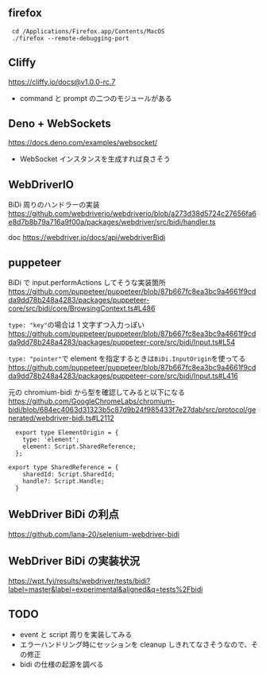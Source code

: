 ## firefox

```shell
 cd /Applications/Firefox.app/Contents/MacOS
 ./firefox --remote-debugging-port
```

## Cliffy

https://cliffy.io/docs@v1.0.0-rc.7

- command と prompt の二つのモジュールがある

## Deno + WebSockets

https://docs.deno.com/examples/websocket/

- WebSocket インスタンスを生成すれば良さそう

## WebDriverIO

BiDi 周りのハンドラーの実装
https://github.com/webdriverio/webdriverio/blob/a273d38d5724c27656fa6e8d7b8b79a716a9f00a/packages/webdriver/src/bidi/handler.ts

doc
https://webdriver.io/docs/api/webdriverBidi

## puppeteer

BiDi で input.performActions してそうな実装箇所
https://github.com/puppeteer/puppeteer/blob/87b667fc8ea3bc9a4661f9cdda9dd78b248a4283/packages/puppeteer-core/src/bidi/core/BrowsingContext.ts#L486

`type: "key"`の場合は 1 文字ずつ入力っぽい
https://github.com/puppeteer/puppeteer/blob/87b667fc8ea3bc9a4661f9cdda9dd78b248a4283/packages/puppeteer-core/src/bidi/Input.ts#L54

`type: "pointer"`で element を指定するときは`BiDi.InputOrigin`を使ってる
https://github.com/puppeteer/puppeteer/blob/87b667fc8ea3bc9a4661f9cdda9dd78b248a4283/packages/puppeteer-core/src/bidi/Input.ts#L416

元の chromium-bidi から型を確認してみると以下になる
https://github.com/GoogleChromeLabs/chromium-bidi/blob/684ec4063d31323b5c87d9b24f985433f7e27dab/src/protocol/generated/webdriver-bidi.ts#L2112

```
  export type ElementOrigin = {
    type: 'element';
    element: Script.SharedReference;
  };

export type SharedReference = {
    sharedId: Script.SharedId;
    handle?: Script.Handle;
  }
```

## WebDriver BiDi の利点

https://github.com/lana-20/selenium-webdriver-bidi

## WebDriver BiDi の実装状況

https://wpt.fyi/results/webdriver/tests/bidi?label=master&label=experimental&aligned&q=tests%2Fbidi

## TODO

- event と script 周りを実装してみる
- エラーハンドリング時にセッションを cleanup しきれてなさそうなので、その修正
- bidi の仕様の起源を調べる
